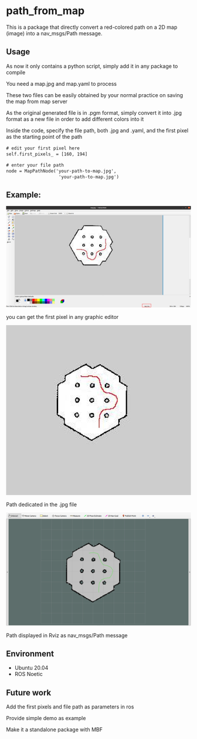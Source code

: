 # path_from_map
This is a package that directly convert a red-colored path on a 2D map (image) into a nav_msgs/Path message. 
## Usage
As now it only contains a python script, simply add it in any package to compile

You need a map.jpg and map.yaml to process

These two files can be easily obtained by your normal practice on saving the map from map server

As the original generated file is in .pgm format, simply convert it into .jpg format as a new file in order to add different colors into it

Inside the code, specify the file path, both .jpg and .yaml, and the first pixel as the starting point of the path

```
# edit your first pixel here
self.first_pixels_ = [160, 194]
```

```
# enter your file path
node = MapPathNode('your-path-to-map.jpg',
                    'your-path-to-map.jpg')
```
## Example:
![alt text](https://github.com/shavargo109/path_from_map/blob/main/doc/first_pixel.png)

you can get the first pixel in any graphic editor

![alt text](https://github.com/shavargo109/path_from_map/blob/main/doc/image.png)

Path dedicated in the .jpg file 

![alt text](https://github.com/shavargo109/path_from_map/blob/main/doc/Rviz.png)

Path displayed in Rviz as nav_msgs/Path message

## Environment
- Ubuntu 20.04
- ROS Noetic

## Future work
Add the first pixels and file path as parameters in ros

Provide simple demo as example

Make it a standalone package with MBF
